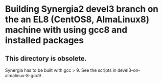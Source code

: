 # Building Synergia2 devel3 branch on the an EL8 (CentOS8, AlmaLinux8) machine with using gcc8 and installed packages

## This directory is obsolete.

Synergia has to be built with gcc > 9.  See the scripts in devel3-on-almalinux-8-gcc9
